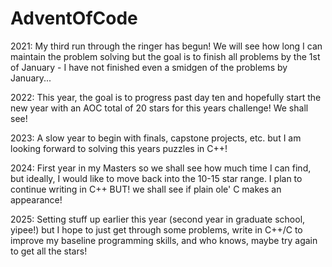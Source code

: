 # AdventOfCode

2021:
My third run through the ringer has begun! We will see how long I can maintain the problem solving but the goal is to finish all problems by the 1st of January - I have not finished even a smidgen of the problems by January...

2022:
This year, the goal is to progress past day ten and hopefully start the new year with an AOC total of 20 stars for this years challenge! We shall see!

2023:
A slow year to begin with finals, capstone projects, etc. but I am looking forward to solving this years puzzles in C++!

2024:
First year in my Masters so we shall see how much time I can find, but ideally, I would like to move back into the 10-15 star range. I plan to continue writing in C++ BUT! we shall see if plain ole' C makes an appearance!

2025:
Setting stuff up earlier this year (second year in graduate school, yipee!) but I hope to just get through some problems, write in C++/C to improve my baseline programming skills, and who knows, maybe try again to get all the stars!